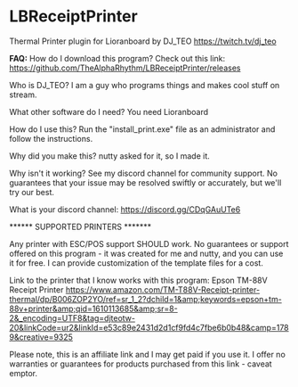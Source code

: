 # LBReceiptPrinter
Thermal Printer plugin for Lioranboard by DJ_TEO
https://twitch.tv/dj_teo

__FAQ:__
How do I download this program?
Check out this link: https://github.com/TheAlphaRhythm/LBReceiptPrinter/releases

Who is DJ_TEO?
I am a guy who programs things and makes cool stuff on stream.

What other software do I need?
You need Lioranboard

How do I use this?
Run the "install_print.exe" file as an administrator and follow the instructions.

Why did you make this?
nutty asked for it, so I made it.

Why isn't it working?
See my discord channel for community support. No guarantees that your issue may be resolved swiftly or accurately, but we'll try our best.

What is your discord channel:
https://discord.gg/CDqGAuUTe6


****** SUPPORTED PRINTERS *******

Any printer with ESC/POS support SHOULD work. No guarantees or support offered on this program - it was created for me and nutty, and you can use it for free.
I can provide customization of the template files for a cost.

Link to the printer that I know works with this program:
Epson TM-88V Receipt Printer
https://www.amazon.com/TM-T88V-Receipt-printer-thermal/dp/B006ZOP2YO/ref=sr_1_2?dchild=1&amp;keywords=epson+tm-88v+printer&amp;qid=1610113685&amp;sr=8-2&_encoding=UTF8&tag=djteotw-20&linkCode=ur2&linkId=e53c89e2431d2d1cf9fd4c7fbe6b0b48&camp=1789&creative=9325

Please note, this is an affiliate link and I may get paid if you use it. I offer no warranties or guarantees for products purchased from this link - caveat emptor.




